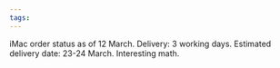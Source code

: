 ```yaml
---
tags: 
---
```


iMac order status as of 12 March. Delivery: 3 working days. Estimated delivery date: 23-24 March. Interesting math.
